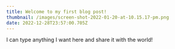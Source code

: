 ```yaml
---
title: Welcome to my first blog post!
thumbnail: /images/screen-shot-2022-01-20-at-10.15.17-pm.png
date: 2022-12-28T23:57:00.705Z
---
```


I﻿ can type anything I want here and share it with the world!
